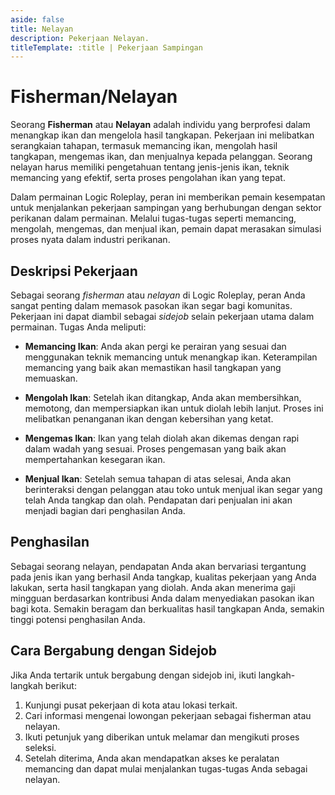 ```yaml
---
aside: false
title: Nelayan
description: Pekerjaan Nelayan.
titleTemplate: :title | Pekerjaan Sampingan
---
```


# Fisherman/Nelayan

Seorang **Fisherman** atau **Nelayan** adalah individu yang berprofesi dalam menangkap ikan dan mengelola hasil tangkapan. Pekerjaan ini melibatkan serangkaian tahapan, termasuk memancing ikan, mengolah hasil tangkapan, mengemas ikan, dan menjualnya kepada pelanggan. Seorang nelayan harus memiliki pengetahuan tentang jenis-jenis ikan, teknik memancing yang efektif, serta proses pengolahan ikan yang tepat.

Dalam permainan Logic Roleplay, peran ini memberikan pemain kesempatan untuk menjalankan pekerjaan sampingan yang berhubungan dengan sektor perikanan dalam permainan. Melalui tugas-tugas seperti memancing, mengolah, mengemas, dan menjual ikan, pemain dapat merasakan simulasi proses nyata dalam industri perikanan.

## Deskripsi Pekerjaan
Sebagai seorang *fisherman* atau *nelayan* di Logic Roleplay, peran Anda sangat penting dalam memasok pasokan ikan segar bagi komunitas. Pekerjaan ini dapat diambil sebagai *sidejob* selain pekerjaan utama dalam permainan. Tugas Anda meliputi:

- **Memancing Ikan**: Anda akan pergi ke perairan yang sesuai dan menggunakan teknik memancing untuk menangkap ikan. Keterampilan memancing yang baik akan memastikan hasil tangkapan yang memuaskan.

- **Mengolah Ikan**: Setelah ikan ditangkap, Anda akan membersihkan, memotong, dan mempersiapkan ikan untuk diolah lebih lanjut. Proses ini melibatkan penanganan ikan dengan kebersihan yang ketat.

- **Mengemas Ikan**: Ikan yang telah diolah akan dikemas dengan rapi dalam wadah yang sesuai. Proses pengemasan yang baik akan mempertahankan kesegaran ikan.

- **Menjual Ikan**: Setelah semua tahapan di atas selesai, Anda akan berinteraksi dengan pelanggan atau toko untuk menjual ikan segar yang telah Anda tangkap dan olah. Pendapatan dari penjualan ini akan menjadi bagian dari penghasilan Anda.

## Penghasilan
Sebagai seorang nelayan, pendapatan Anda akan bervariasi tergantung pada jenis ikan yang berhasil Anda tangkap, kualitas pekerjaan yang Anda lakukan, serta hasil tangkapan yang diolah. Anda akan menerima gaji mingguan berdasarkan kontribusi Anda dalam menyediakan pasokan ikan bagi kota. Semakin beragam dan berkualitas hasil tangkapan Anda, semakin tinggi potensi penghasilan Anda.

## Cara Bergabung dengan Sidejob
Jika Anda tertarik untuk bergabung dengan sidejob ini, ikuti langkah-langkah berikut:

1. Kunjungi pusat pekerjaan di kota atau lokasi terkait.
2. Cari informasi mengenai lowongan pekerjaan sebagai fisherman atau nelayan.
3. Ikuti petunjuk yang diberikan untuk melamar dan mengikuti proses seleksi.
4. Setelah diterima, Anda akan mendapatkan akses ke peralatan memancing dan dapat mulai menjalankan tugas-tugas Anda sebagai nelayan.
